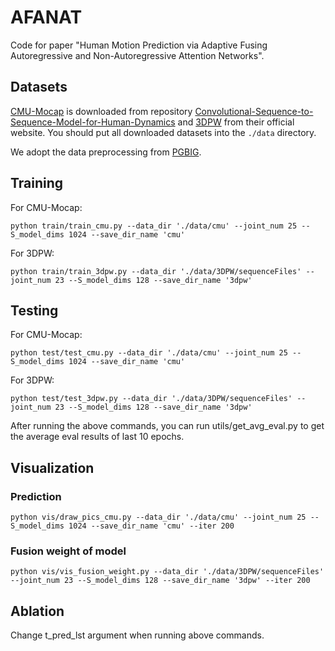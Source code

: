 # AFANAT

Code for paper "Human Motion Prediction via Adaptive Fusing Autoregressive and Non-Autoregressive Attention Networks".

## Datasets

[CMU-Mocap](http://mocap.cs.cmu.edu/) is downloaded from repository [Convolutional-Sequence-to-Sequence-Model-for-Human-Dynamics](https://github.com/chaneyddtt/Convolutional-Sequence-to-Sequence-Model-for-Human-Dynamics) and [3DPW](https://virtualhumans.mpi-inf.mpg.de/3DPW/) from their official website. You should put all downloaded datasets into the `./data` directory.

We adopt the data preprocessing from [PGBIG](https://github.com/705062791/PGBIG).

## Training
For CMU-Mocap:

```
python train/train_cmu.py --data_dir './data/cmu' --joint_num 25 --S_model_dims 1024 --save_dir_name 'cmu'
```

For 3DPW:

```
python train/train_3dpw.py --data_dir './data/3DPW/sequenceFiles' --joint_num 23 --S_model_dims 128 --save_dir_name '3dpw'
```

## Testing
For CMU-Mocap:

```
python test/test_cmu.py --data_dir './data/cmu' --joint_num 25 --S_model_dims 1024 --save_dir_name 'cmu'
```

For 3DPW:

```
python test/test_3dpw.py --data_dir './data/3DPW/sequenceFiles' --joint_num 23 --S_model_dims 128 --save_dir_name '3dpw'
```
After running the above commands, you can run utils/get_avg_eval.py to get the average eval results of last 10 epochs.

## Visualization
### Prediction
```
python vis/draw_pics_cmu.py --data_dir './data/cmu' --joint_num 25 --S_model_dims 1024 --save_dir_name 'cmu' --iter 200
```
### Fusion weight of model
```
python vis/vis_fusion_weight.py --data_dir './data/3DPW/sequenceFiles' --joint_num 23 --S_model_dims 128 --save_dir_name '3dpw' --iter 200
```

## Ablation
Change t_pred_lst argument when running above commands.


